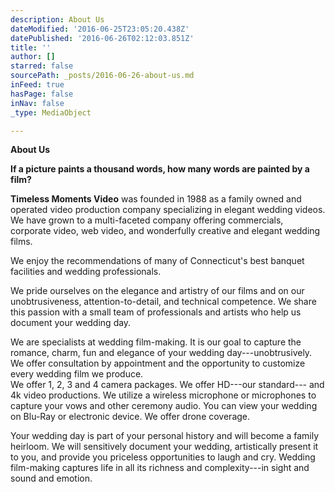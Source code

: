 ```yaml
---
description: About Us
dateModified: '2016-06-25T23:05:20.438Z'
datePublished: '2016-06-26T02:12:03.851Z'
title: ''
author: []
starred: false
sourcePath: _posts/2016-06-26-about-us.md
inFeed: true
hasPage: false
inNav: false
_type: MediaObject

---
```

**About Us**

**If a picture paints a thousand words, how many words are painted by a film?**

**Timeless Moments Video** was founded in 1988 as a family owned and operated video production company specializing in elegant wedding videos. We have grown to a multi-faceted company offering commercials, corporate video, web video, and wonderfully creative and elegant wedding films.

We enjoy the recommendations of many of Connecticut's best banquet facilities and wedding professionals.

We pride ourselves on the elegance and artistry of our films and on our unobtrusiveness, attention-to-detail, and technical competence. We share this passion with a small team of professionals and artists who help us document your wedding day.

We are specialists at wedding film-making. It is our goal to capture the romance, charm, fun and elegance of your wedding day---unobtrusively. We offer consultation by appointment and the opportunity to customize every wedding film we produce.  
We offer 1, 2, 3 and 4 camera packages. We offer HD---our standard--- and 4k video productions. We utilize a wireless microphone or microphones to capture your vows and other ceremony audio. You can view your wedding on Blu-Ray or electronic device. We offer drone coverage.

Your wedding day is part of your personal history and will become a family heirloom. We will sensitively document your wedding, artistically present it to you, and provide you priceless opportunities to laugh and cry. Wedding film-making captures life in all its richness and complexity---in sight and sound and emotion.